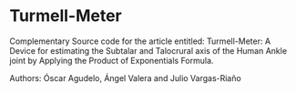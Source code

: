 # Turmell-Meter
Complementary Source code for the article entitled: Turmell-Meter: A Device for estimating the Subtalar and Talocrural axis of the Human Ankle joint by Applying the Product of Exponentials Formula.

Authors: Óscar Agudelo, Ángel Valera and Julio Vargas-Riaño
